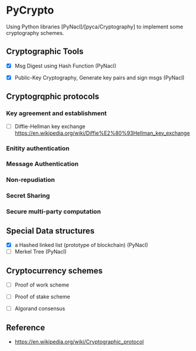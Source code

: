 # PyCrypto

Using Python libraries [PyNacl]/[pyca/Cryptography] to implement some cryptography schemes.


## Cryptographic Tools
- [x] Msg Digest using Hash Function (PyNacl)
- [x] Public-Key Cryptography, Generate key pairs and sign msgs (PyNacl)


## Cryptogrqphic protocols
### Key agreement and establishment
- [ ] Diffie-Hellman key exchange
      https://en.wikipedia.org/wiki/Diffie%E2%80%93Hellman_key_exchange


### Enitity authentication

### Message Authentication

### Non-repudiation

### Secret Sharing

### Secure multi-party computation


## Special Data structures
- [x] a Hashed linked list (prototype of blockchain) (PyNacl)
- [ ] Merkel Tree (PyNacl)

## Cryptocurrency schemes
- [ ] Proof of work scheme
- [ ] Proof of stake scheme
- [ ] Algorand consensus


## Reference
* https://en.wikipedia.org/wiki/Cryptographic_protocol